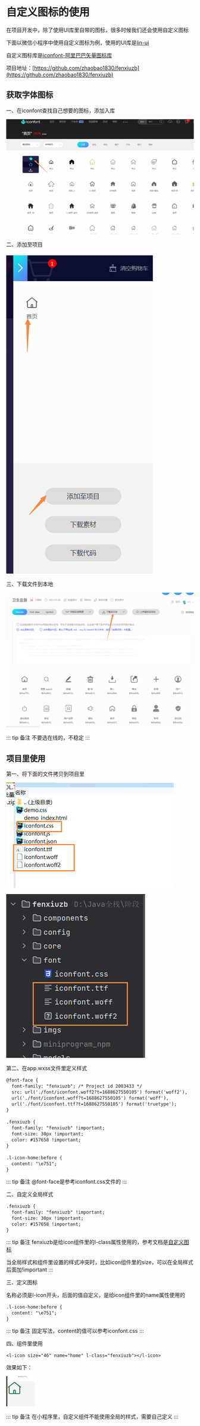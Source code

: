 # 自定义图标的使用

在项目开发中，除了使用UI库里自带的图标，很多时候我们还会使用自定义图标

下面以微信小程序中使用自定义图标为例，使用的UI库是[lin-ui](https://doc.mini.talelin.com/)

自定义图标库是[iconfont-阿里巴巴矢量图标库](https://www.iconfont.cn/?spm=a313x.7781069.1998910419.d4d0a486a)

项目地址：[https://github.com/zhaobao1830/fenxiuzb](https://github.com/zhaobao1830/fenxiuzb)

## 获取字体图标

一、在iconfont查找自己想要的图标，添加入库

![Image text](../../public/fronKnowledge/other/04/01.webp)

二、添加至项目

![Image text](../../public/fronKnowledge/other/04/02.png)

三、下载文件到本地

![Image text](../../public/fronKnowledge/other/04/03.png)

::: tip 备注
不要选在线的，不稳定
:::

## 项目里使用

第一、将下面的文件拷贝到项目里

![Image text](../../public/fronKnowledge/other/04/04.png)

![Image text](../../public/fronKnowledge/other/04/05.png)

第二、在app.wxss文件里定义样式

```wxss
@font-face {
  font-family: "fenxiuzb"; /* Project id 2003433 */
  src: url('./font/iconfont.woff2?t=1688627550105') format('woff2'),
  url('./font/iconfont.woff?t=1688627550105') format('woff'),
  url('./font/iconfont.ttf?t=1688627550105') format('truetype');
}

.fenxiuzb {
  font-family: "fenxiuzb" !important;
  font-size: 30px !important;
  color: #157658 !important;
}

.l-icon-home:before {
  content: "\e751";
}
```

::: tip 备注
@font-face是参考iconfont.css文件的
:::

二、自定义全局样式

```wxss
.fenxiuzb {
  font-family: "fenxiuzb" !important;
  font-size: 30px !important;
  color: #157658 !important;
}
```
::: tip 备注
fenxiuzb是给icon组件里的l-class属性使用的，参考文档是[自定义图标](https://doc.mini.talelin.com/component/basic/icon.html#%E8%87%AA%E5%AE%9A%E4%B9%89%E5%9B%BE%E6%A0%87)

当全局样式和组件里设置的样式冲突时，比如icon组件里的size，可以在全局样式后面加!important
:::

三、定义图标

名称必须是l-icon开头，后面的值自定义，是给icon组件里的name属性使用的

```wxss
.l-icon-home:before {
  content: "\e751";
}
```

::: tip 备注
固定写法，content的值可以参考iconfont.css
:::

四、组件里使用

```
<l-icon size="46" name="home" l-class="fenxiuzb"></l-icon>
```

效果如下：

![Image text](../../public/fronKnowledge/other/04/06.png)

::: tip 备注
在小程序里，自定义组件不能使用全局的样式，需要自己定义
:::
